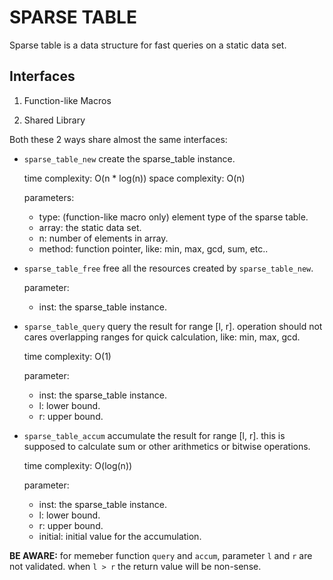 # SPARSE TABLE

Sparse table is a data structure for fast queries on a static data set.

## Interfaces

1. Function-like Macros

2. Shared Library

Both these 2 ways share almost the same interfaces:

- `sparse_table_new`
    create the sparse_table instance.

    time complexity: O(n * log(n))
    space complexity: O(n)

    parameters:
    - type: (function-like macro only) element type of the sparse table.
    - array: the static data set.
    - n: number of elements in array.
    - method: function pointer, like: min, max, gcd, sum, etc..

- `sparse_table_free`
    free all the resources created by `sparse_table_new`.

    parameter:
    - inst: the sparse\_table instance.

- `sparse_table_query`
    query the result for range [l, r]. operation should not cares overlapping
    ranges for quick calculation, like: min, max, gcd.

    time complexity: O(1)

    parameter:
    - inst: the sparse\_table instance.
    - l: lower bound.
    - r: upper bound.

- `sparse_table_accum`
    accumulate the result for range [l, r]. this is supposed to calculate sum or
    other arithmetics or bitwise operations.

    time complexity: O(log(n))

    parameter:
    - inst: the sparse\_table instance.
    - l: lower bound.
    - r: upper bound.
    - initial: initial value for the accumulation.

**BE AWARE:** for memeber function `query` and `accum`, parameter `l` and `r` are
not validated. when `l > r` the return value will be non-sense.
